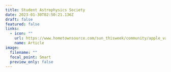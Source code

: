 ```yaml
---
title: Student Astrophysics Society
date: 2023-01-30T02:50:21.136Z
draft: false
featured: false
links:
  - icon: ""
    url: https://www.hometownsource.com/sun_thisweek/community/apple_valley/eastview-high-students-connect-over-the-love-of-astrophysics/article_a1c156ee-717b-11eb-9223-6722f41accdd.html
    name: Article
image:
  filename: ""
  focal_point: Smart
  preview_only: false
---
```

